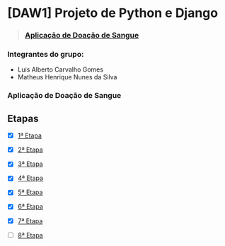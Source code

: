 # [DAW1] Projeto de Python e Django
> ### [Aplicação de Doação de Sangue](https://github.com/matheeushns/-DAW1-Projeto-Python-Django/tree/ee7c3152aa49a221ec2cf7538b9862081b3670ad/doacoes)

### Integrantes do grupo:
* Luis Alberto Carvalho Gomes
* Matheus Henrique Nunes da Silva

### Aplicação de Doação de Sangue


## Etapas
- [x] [1ª Etapa](https://github.com/matheeushns/-DAW1-Projeto-Python-Django/blob/2d5791abbaf8e9444d346495cf2a98544e75ea69/1a%20Etapa/1aEtapa.md)

- [x] [2ª Etapa](https://github.com/matheeushns/-DAW1-Projeto-Python-Django/blob/5e2a85d27bdcc238be082398ea225cfc2766f271/1a%20Etapa/2aEtapa.md)

- [x] [3ª Etapa](https://github.com/matheeushns/-DAW1-Projeto-Python-Django/blob/5e2a85d27bdcc238be082398ea225cfc2766f271/1a%20Etapa/3aEtapa.md)

- [x] [4ª Etapa](https://github.com/matheeushns/-DAW1-Projeto-Python-Django/blob/5e2a85d27bdcc238be082398ea225cfc2766f271/1a%20Etapa/4aEtapa.md)

- [x] [5ª Etapa](https://github.com/matheeushns/-DAW1-Projeto-Python-Django/blob/b0c6f6caa114c8f7349fc2ddfb523fe92427b48e/1a%20Etapa/5aEtapa.md)

- [x] [6ª Etapa](https://github.com/matheeushns/-DAW1-Projeto-Python-Django/blob/b0946c2fb6b3d4e24fe63076960ee068bab390eb/1a%20Etapa/6aEtapa.md)

- [x] [7ª Etapa](https://github.com/matheeushns/-DAW1-Projeto-Python-Django/blob/26deedb1f333262ca9c37b324235f596c9b35b66/1a%20Etapa/7aEtapa.md)

- [ ] [8ª Etapa]()
